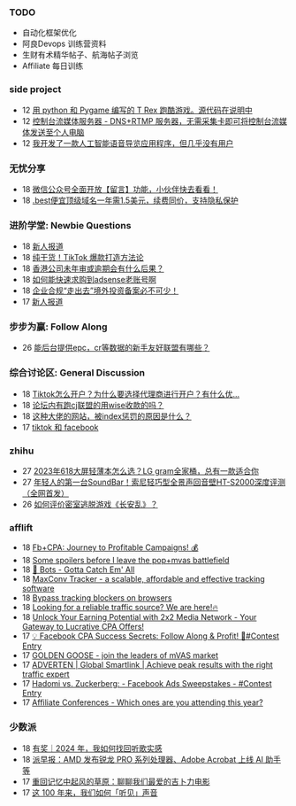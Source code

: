 ### TODO
-  自动化框架优化
-  阿良Devops 训练营资料
-  生财有术精华帖子、航海帖子浏览
-  Affiliate 每日训练

### side project
<!-- sideproject:START -->
-  12 [用 python 和 Pygame 编写的 T Rex 跑酷游戏。源代码在说明中](https://www.youtube.com/watch?v=pZySIXSelCA)
-  12 [控制台流媒体服务器 - DNS+RTMP 服务器，无需采集卡即可将控制台流媒体发送至个人电脑](https://github.com/Aioros/console-streaming-server)
-  12 [我开发了一款人工智能语音导览应用程序，但几乎没有用户](https://www.reddit.com/r/SideProject/comments/18gpp0e/ive_built_an_ai_audio_tour_app_but_have_almost_no/)<!-- sideproject:END -->


### 无忧分享
<!-- ruyo:START -->
-  18 [微信公众号全面开放【留言】功能，小伙伴快去看看！](https://51.ruyo.net/18651.html)
-  18 [.best便宜顶级域名一年需1.5美元，续费同价，支持隐私保护](https://51.ruyo.net/18649.html)<!-- ruyo:END -->

### 进阶学堂: Newbie Questions
<!-- advertcn1:START -->
-  18 [新人报道](https://www.advertcn.com/thread-114735-1-1.html)
-  18 [纯干货！TikTok 爆款打造方法论](https://www.advertcn.com/thread-114731-1-1.html)
-  18 [香港公司未年审或逾期会有什么后果？](https://www.advertcn.com/thread-114728-1-1.html)
-  18 [如何能快速求购到adsense老账号啊](https://www.advertcn.com/thread-114727-1-1.html)
-  18 [企业合规“走出去”境外投资备案必不可少！](https://www.advertcn.com/thread-114726-1-1.html)
-  17 [新人报道](https://www.advertcn.com/thread-114719-1-1.html)<!-- advertcn1:END -->

### 步步为赢: Follow Along
<!-- advertcn2:START -->
-  26 [能后台提供epc，cr等数据的新手友好联盟有哪些？](https://www.advertcn.com/thread-114470-1-1.html)<!-- advertcn2:END -->

### 综合讨论区: General Discussion
<!-- advertcn3:START -->
-  18 [Tiktok怎么开户？为什么要选择代理商进行开户？有什么优...](https://www.advertcn.com/thread-114734-1-1.html)
-  18 [论坛内有跑cj联盟的用wise收款的吗？](https://www.advertcn.com/thread-114733-1-1.html)
-  18 [这种大佬的网站，被index惩罚的原因是什么？](https://www.advertcn.com/thread-114725-1-1.html)
-  17 [tiktok 和 facebook](https://www.advertcn.com/thread-114722-1-1.html)<!-- advertcn3:END -->


### zhihu
<!-- zhihu:START -->
-  27 [2023年618大屏轻薄本怎么选？LG gram全家桶，总有一款适合你](http://zhuanlan.zhihu.com/p/632641888?utm_campaign=rss&utm_medium=rss&utm_source=rss&utm_content=title)
-  27 [年轻人的第一台SoundBar！索尼轻巧型全景声回音壁HT-S2000深度评测（全网首发）](http://zhuanlan.zhihu.com/p/630990296?utm_campaign=rss&utm_medium=rss&utm_source=rss&utm_content=title)
-  26 [如何评价密室逃脱游戏《长安乱》？](http://www.zhihu.com/question/563950552/answer/3045961312?utm_campaign=rss&utm_medium=rss&utm_source=rss&utm_content=title)<!-- zhihu:END -->

### afflift
<!-- afflift:START -->
-  18 [Fb+CPA: Journey to Profitable Campaigns! 💰](https://afflift.com/f/threads/fb-cpa-journey-to-profitable-campaigns-%F0%9F%92%B0.12907/)
-  18 [Some spoilers before I leave the pop+mvas battlefield](https://afflift.com/f/threads/some-spoilers-before-i-leave-the-pop-mvas-battlefield.12992/)
-  18 [🤖 Bots - Gotta Catch Em&#39; All](https://afflift.com/f/threads/%F0%9F%A4%96-bots-gotta-catch-em-all.6693/)
-  18 [MaxConv Tracker - a scalable, affordable and effective tracking software](https://afflift.com/f/threads/maxconv-tracker-a-scalable-affordable-and-effective-tracking-software.9941/)
-  18 [Bypass tracking blockers on browsers](https://afflift.com/f/threads/bypass-tracking-blockers-on-browsers.12993/)
-  18 [Looking for a reliable traffic source? We are here!🔥](https://afflift.com/f/threads/looking-for-a-reliable-traffic-source-we-are-here-%F0%9F%94%A5.12996/)
-  18 [Unlock Your Earning Potential with 2x2 Media Network - Your Gateway to Lucrative CPA Offers!](https://afflift.com/f/threads/unlock-your-earning-potential-with-2x2-media-network-your-gateway-to-lucrative-cpa-offers.12303/)
-  17 [💡 Facebook CPA Success Secrets: Follow Along &amp; Profit! 💸#Contest Entry](https://afflift.com/f/threads/%F0%9F%92%A1-facebook-cpa-success-secrets-follow-along-profit-%F0%9F%92%B8-contest-entry.12886/)
-  17 [GOLDEN GOOSE - join the leaders of mVAS market](https://afflift.com/f/threads/golden-goose-join-the-leaders-of-mvas-market.5191/)
-  17 [ADVERTEN | Global Smartlink | Achieve peak results with the right traffic expert](https://afflift.com/f/threads/adverten-global-smartlink-achieve-peak-results-with-the-right-traffic-expert.7526/)
-  17 [Hadomi vs. Zuckerberg: - Facebook Ads Sweepstakes - #Contest Entry](https://afflift.com/f/threads/hadomi-vs-zuckerberg-facebook-ads-sweepstakes-contest-entry.12846/)
-  17 [Affiliate Conferences - Which ones are you attending this year?](https://afflift.com/f/threads/affiliate-conferences-which-ones-are-you-attending-this-year.12975/)<!-- afflift:END -->

### 少数派
<!-- sspai:START -->
-  18 [有奖｜2024 年，我如何找回听歌实感](https://sspai.com/post/88147)
-  18 [派早报：AMD 发布锐龙 PRO 系列处理器、Adobe Acrobat 上线 AI 助手等](https://sspai.com/post/88145)
-  17 [重回记忆中起风的草原：聊聊我们最爱的吉卜力电影](https://sspai.com/post/88085)
-  17 [这 100 年来，我们如何「听见」声音](https://sspai.com/post/88090)<!-- sspai:END -->
